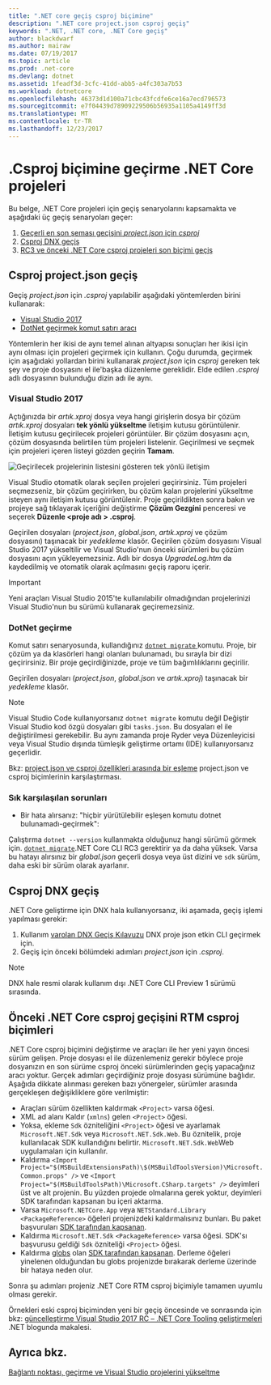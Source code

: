 ```yaml
---
title: ".NET core geçiş csproj biçimine"
description: ".NET core project.json csproj geçiş"
keywords: ".NET, .NET core, .NET Core geçiş"
author: blackdwarf
ms.author: mairaw
ms.date: 07/19/2017
ms.topic: article
ms.prod: .net-core
ms.devlang: dotnet
ms.assetid: 1feadf3d-3cfc-41dd-abb5-a4fc303a7b53
ms.workload: dotnetcore
ms.openlocfilehash: 46373d1d100a71cbc43fcdfe6ce16a7ecd796573
ms.sourcegitcommit: e7f04439d78909229506b56935a1105a4149ff3d
ms.translationtype: MT
ms.contentlocale: tr-TR
ms.lasthandoff: 12/23/2017
---
```

# <a name="migrating-net-core-projects-to-the-csproj-format"></a>.Csproj biçimine geçirme .NET Core projeleri

Bu belge, .NET Core projeleri için geçiş senaryolarını kapsamakta ve aşağıdaki üç geçiş senaryoları geçer:

1. [Geçerli en son şeması geçişini *project.json* için *csproj*](#migration-from-projectjson-to-csproj)
2. [Csproj DNX geçiş](#migration-from-dnx-to-csproj)
3. [RC3 ve önceki .NET Core csproj projeleri son biçimi geçiş](#migration-from-earlier-net-core-csproj-formats-to-rtm-csproj)

## <a name="migration-from-projectjson-to-csproj"></a>Csproj project.json geçiş
Geçiş *project.json* için *.csproj* yapılabilir aşağıdaki yöntemlerden birini kullanarak:

- [Visual Studio 2017](#visual-studio-2017)
- [DotNet geçirmek komut satırı aracı](#dotnet-migrate)
 
Yöntemlerin her ikisi de aynı temel alınan altyapısı sonuçları her ikisi için aynı olması için projeleri geçirmek için kullanın. Çoğu durumda, geçirmek için aşağıdaki yollardan birini kullanarak *project.json* için *csproj* gereken tek şey ve proje dosyasını el ile'başka düzenleme gereklidir. Elde edilen *.csproj* adlı dosyasının bulunduğu dizin adı ile aynı.

### <a name="visual-studio-2017"></a>Visual Studio 2017

Açtığınızda bir *artık.xproj* dosya veya hangi girişlerin dosya bir çözüm *artık.xproj* dosyaları **tek yönlü yükseltme** iletişim kutusu görüntülenir. İletişim kutusu geçirilecek projeleri görüntüler. Bir çözüm dosyasını açın, çözüm dosyasında belirtilen tüm projeleri listelenir. Geçirilmesi ve seçmek için projeleri içeren listeyi gözden geçirin **Tamam**.

![Geçirilecek projelerinin listesini gösteren tek yönlü iletişim](media/one-way-upgrade.jpg)

Visual Studio otomatik olarak seçilen projeleri geçirirsiniz. Tüm projeleri seçmezseniz, bir çözüm geçirirken, bu çözüm kalan projelerini yükseltme isteyen aynı iletişim kutusu görüntülenir. Proje geçirildikten sonra bakın ve projeye sağ tıklayarak içeriğini değiştirme **Çözüm Gezgini** penceresi ve seçerek **Düzenle \<proje adı > .csproj**.

Geçirilen dosyaları (*project.json*, *global.json*, *artık.xproj* ve çözüm dosyasını) taşınacak bir *yedekleme* klasör. Geçirilen çözüm dosyasını Visual Studio 2017 yükseltilir ve Visual Studio'nun önceki sürümleri bu çözüm dosyasını açın yükleyemezsiniz. Adlı bir dosya *UpgradeLog.htm* da kaydedilmiş ve otomatik olarak açılmasını geçiş raporu içerir.

> [!IMPORTANT]
> Yeni araçları Visual Studio 2015'te kullanılabilir olmadığından projelerinizi Visual Studio'nun bu sürümü kullanarak geçiremezsiniz.

### <a name="dotnet-migrate"></a>DotNet geçirme

Komut satırı senaryosunda, kullandığınız [ `dotnet migrate` ](../tools/dotnet-migrate.md) komutu. Proje, bir çözüm ya da klasörleri hangi olanları bulunamadı, bu sırayla bir dizi geçirirsiniz. Bir proje geçirdiğinizde, proje ve tüm bağımlılıklarını geçirilir.

Geçirilen dosyaları (*project.json*, *global.json* ve *artık.xproj*) taşınacak bir *yedekleme* klasör.

> [!NOTE]
> Visual Studio Code kullanıyorsanız `dotnet migrate` komutu değil Değiştir Visual Studio kod özgü dosyaları gibi `tasks.json`. Bu dosyaları el ile değiştirilmesi gerekebilir. Bu aynı zamanda proje Ryder veya Düzenleyicisi veya Visual Studio dışında tümleşik geliştirme ortamı (IDE) kullanıyorsanız geçerlidir. 

Bkz: [project.json ve csproj özellikleri arasında bir eşleme](../tools/project-json-to-csproj.md) project.json ve csproj biçimlerinin karşılaştırması.

### <a name="common-issues"></a>Sık karşılaşılan sorunları

- Bir hata alırsanız: "hiçbir yürütülebilir eşleşen komutu dotnet bulunamadı-geçirmek":

Çalıştırma `dotnet --version` kullanmakta olduğunuz hangi sürümü görmek için. [`dotnet migrate`](../tools/dotnet-migrate.md).NET Core CLI RC3 gerektirir ya da daha yüksek.
Varsa bu hatayı alırsınız bir *global.json* geçerli dosya veya üst dizini ve `sdk` sürüm, daha eski bir sürüm olarak ayarlanır.

## <a name="migration-from-dnx-to-csproj"></a>Csproj DNX geçiş
.NET Core geliştirme için DNX hala kullanıyorsanız, iki aşamada, geçiş işlemi yapılması gerekir:

1. Kullanım [varolan DNX Geçiş Kılavuzu](from-dnx.md) DNX proje json etkin CLI geçirmek için.
2. Geçiş için önceki bölümdeki adımları *project.json* için *.csproj*.  

> [!NOTE]
> DNX hale resmi olarak kullanım dışı .NET Core CLI Preview 1 sürümü sırasında. 

## <a name="migration-from-earlier-net-core-csproj-formats-to-rtm-csproj"></a>Önceki .NET Core csproj geçişini RTM csproj biçimleri
.NET Core csproj biçimini değiştirme ve araçları ile her yeni yayın öncesi sürüm gelişen. Proje dosyası el ile düzenlemeniz gerekir böylece proje dosyanızın en son sürüme csproj önceki sürümlerinden geçiş yapacağınız aracı yoktur. Gerçek adımları geçirdiğiniz proje dosyası sürümüne bağlıdır. Aşağıda dikkate alınması gereken bazı yönergeler, sürümler arasında gerçekleşen değişikliklere göre verilmiştir:

* Araçları sürüm özellikten kaldırmak `<Project>` varsa öğesi. 
* XML ad alanı Kaldır (`xmlns`) gelen `<Project>` öğesi.
* Yoksa, ekleme `Sdk` özniteliğini `<Project>` öğesi ve ayarlamak `Microsoft.NET.Sdk` veya `Microsoft.NET.Sdk.Web`. Bu öznitelik, proje kullanılacak SDK kullandığını belirtir. `Microsoft.NET.Sdk.Web`Web uygulamaları için kullanılır.
* Kaldırma `<Import Project="$(MSBuildExtensionsPath)\$(MSBuildToolsVersion)\Microsoft.Common.props" />` ve `<Import Project="$(MSBuildToolsPath)\Microsoft.CSharp.targets" />` deyimleri üst ve alt projenin. Bu yüzden projede olmalarına gerek yoktur, deyimleri SDK tarafından kapsanan bu içeri aktarma. 
* Varsa `Microsoft.NETCore.App` veya `NETStandard.Library` `<PackageReference>` öğeleri projenizdeki kaldırmalısınız bunları. Bu paket başvuruları [SDK tarafından kapsanan](https://aka.ms/sdkimplicitrefs). 
* Kaldırma `Microsoft.NET.Sdk` `<PackageReference>` varsa öğesi. SDK'sı başvurusu geldiği `Sdk` özniteliği `<Project>` öğesi. 
* Kaldırma [globs](https://en.wikipedia.org/wiki/Glob_(programming)) olan [SDK tarafından kapsanan](../tools/csproj.md#default-compilation-includes-in-net-core-projects). Derleme öğeleri yinelenen olduğundan bu globs projenizde bırakarak derleme üzerinde bir hataya neden olur. 

Sonra şu adımları projeniz .NET Core RTM csproj biçimiyle tamamen uyumlu olması gerekir. 

Örnekleri eski csproj biçiminden yeni bir geçiş öncesinde ve sonrasında için bkz: [güncelleştirme Visual Studio 2017 RC – .NET Core Tooling geliştirmeleri](https://blogs.msdn.microsoft.com/dotnet/2016/12/12/updating-visual-studio-2017-rc-net-core-tooling-improvements/) .NET blogunda makalesi.

## <a name="see-also"></a>Ayrıca bkz.
[Bağlantı noktası, geçirme ve Visual Studio projelerini yükseltme](/visualstudio/porting/port-migrate-and-upgrade-visual-studio-projects)
